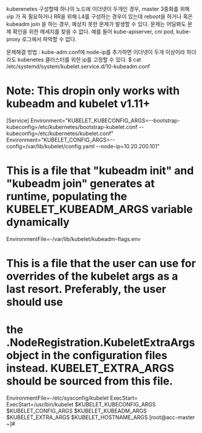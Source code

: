 kuberenetes 구성할때 하나의 노드에 이더넷이 두개인 경우, master 3중화를 위해 vip 가 꼭 필요하거나 RR을 위해 L4를 구성하는 경우이 있는데 reboot을 하거나 혹은 kubeadm join 을 하는 경우, 예상치 못한 문제가 발생할 수 있다.
문제는 어딜봐도 문제 확인을 위한 메세지를 찾을 수 없다. 
예를 들어 kube-apiserver, cni pod, kube-proxy 로그에서 파악할 수 없다. 

문제해결 방법 : kube-adm.conf에 node-ip를 추가하면 이더넷이 두개 이상이라 하더라도 kubenetes 클러스터를 위한 ip를 고정할 수 있다.
$ cat /etc/systemd/system/kubelet.service.d/10-kubeadm.conf 
# Note: This dropin only works with kubeadm and kubelet v1.11+
[Service]
Environment="KUBELET_KUBECONFIG_ARGS=--bootstrap-kubeconfig=/etc/kubernetes/bootstrap-kubelet.conf --kubeconfig=/etc/kubernetes/kubelet.conf"
Environment="KUBELET_CONFIG_ARGS=--config=/var/lib/kubelet/config.yaml --node-ip=10.20.200.101"
# This is a file that "kubeadm init" and "kubeadm join" generates at runtime, populating the KUBELET_KUBEADM_ARGS variable dynamically
EnvironmentFile=-/var/lib/kubelet/kubeadm-flags.env
# This is a file that the user can use for overrides of the kubelet args as a last resort. Preferably, the user should use
# the .NodeRegistration.KubeletExtraArgs object in the configuration files instead. KUBELET_EXTRA_ARGS should be sourced from this file.
EnvironmentFile=-/etc/sysconfig/kubelet
ExecStart=
ExecStart=/usr/bin/kubelet $KUBELET_KUBECONFIG_ARGS $KUBELET_CONFIG_ARGS $KUBELET_KUBEADM_ARGS $KUBELET_EXTRA_ARGS $KUBELET_HOSTNAME_ARGS
[root@acc-master ~]# 